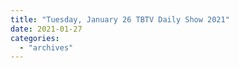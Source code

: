 ```yaml
---
title: "Tuesday, January 26 TBTV Daily Show 2021"
date: 2021-01-27
categories: 
  - "archives"
---
```



